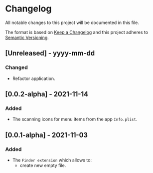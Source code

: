 # Changelog

All notable changes to this project will be documented in this file.

The format is based on [Keep a Changelog](http://keepachangelog.com/) and this project adheres to [Semantic Versioning](http://semver.org/).

## [Unreleased] - yyyy-mm-dd

### Changed

- Refactor application.

## [0.0.2-alpha] - 2021-11-14

### Added

- The scanning icons for menu items from the app `Info.plist`.

## [0.0.1-alpha] - 2021-11-03

### Added

- The `Finder extension`  which allows to:
  - create new empty file.